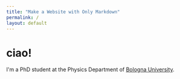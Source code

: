 ```yaml
---
title: "Make a Website with Only Markdown"
permalink: /
layout: default
---
```


# ciao!

I'm a PhD student at the Physics Department of [Bologna University](https://www.unibo.it/en/homepage). 
